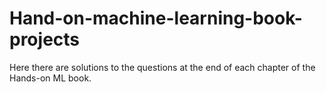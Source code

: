 # Hand-on-machine-learning-book-projects
Here there are solutions to the questions at the end of each chapter of the Hands-on ML book. 
